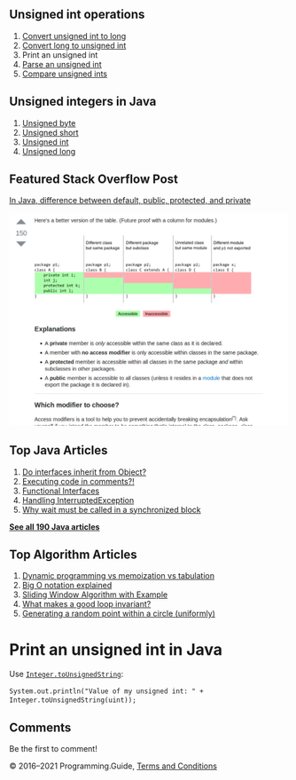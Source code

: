 



## Unsigned int operations

1.  [Convert unsigned int to long](convert-unsigned-int-to-long.html)
2.  [Convert long to unsigned int](convert-long-to-unsigned-int.html)
3.  Print an unsigned int
4.  [Parse an unsigned int](parse-unsigned-int.html)
5.  [Compare unsigned ints](compare-unsigned-ints.html)

## Unsigned integers in Java

1.  [Unsigned byte](unsigned-byte.html)
2.  [Unsigned short](unsigned-short.html)
3.  [Unsigned int](unsigned-int.html)
4.  [Unsigned long](unsigned-long.html)

## Featured Stack Overflow Post

[In Java, difference between default, public, protected, and private](https://stackoverflow.com/a/33627846/276052)

[<img src="../images/so-featured-33627846.png" alt="StackOverflow screenshot thumbnail" class="screenshot" />](https://stackoverflow.com/a/33627846/276052)



## Top Java Articles

1.  [Do interfaces inherit from Object?](do-interfaces-inherit-from-object.html)
2.  [Executing code in comments?!](executing-code-in-comments.html)
3.  [Functional Interfaces](functional-interfaces.html)
4.  [Handling InterruptedException](handling-interrupted-exceptions.html)
5.  [Why wait must be called in a synchronized block](why-wait-must-be-in-synchronized.html)

[**See all 190 Java articles**](index.html)

## Top Algorithm Articles

1.  [Dynamic programming vs memoization vs tabulation](../dynamic-programming-vs-memoization-vs-tabulation.html)
2.  [Big O notation explained](../big-o-notation-explained.html)
3.  [Sliding Window Algorithm with Example](../sliding-window-example.html)
4.  [What makes a good loop invariant?](../what-makes-a-good-loop-invariant.html)
5.  [Generating a random point within a circle (uniformly)](../random-point-within-circle.html)

# Print an unsigned int in Java

Use [`Integer.toUnsignedString`](https://docs.oracle.com/javase/8/docs/api/java/lang/Integer.html#toUnsignedString-int-):

    System.out.println("Value of my unsigned int: " + Integer.toUnsignedString(uint));

## Comments

Be the first to comment!

© 2016–2021 Programming.Guide, [Terms and Conditions](../terms-and-conditions.html)
